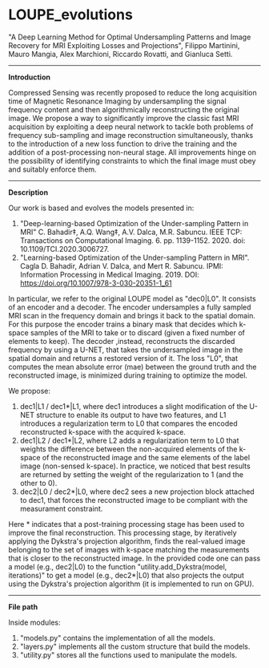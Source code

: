 # LOUPE_evolutions

"A Deep Learning Method for Optimal Undersampling Patterns and Image Recovery for MRI Exploiting Losses and Projections", Filippo Martinini, Mauro Mangia, Alex Marchioni, Riccardo Rovatti, and Gianluca Setti.

--- 
**Introduction** 

Compressed Sensing was recently proposed to reduce the long acquisition time of Magnetic Resonance Imaging by undersampling the signal frequency content and then algorithmically reconstructing the original image.
We propose a way to significantly improve the classic fast MRI acquisition by exploiting a deep neural network to tackle both problems of frequency sub-sampling and image reconstruction simultaneously, thanks to the introduction of a new loss function to drive the training and the addition of a post-processing non-neural stage. 
All improvements hinge on the possibility of identifying constraints to which the final image must obey and suitably enforce them.

--- 
**Description**

Our work is based and evolves the models presented in:  

1. "Deep-learning-based Optimization of the Under-sampling Pattern in MRI" C. Bahadir‡, A.Q. Wang‡, A.V. Dalca, M.R. Sabuncu. IEEE TCP: Transactions on Computational Imaging. 6. pp. 1139-1152. 2020. doi: 10.1109/TCI.2020.3006727.
2. "Learning-based Optimization of the Under-sampling Pattern in MRI". Cagla D. Bahadir, Adrian V. Dalca, and Mert R. Sabuncu. IPMI: Information Processing in Medical Imaging. 2019. DOI: https://doi.org/10.1007/978-3-030-20351-1_61

In particular, we refer to the original LOUPE model as "dec0|L0". It consists of an encoder and a decoder. The encoder undersamples a fully sampled MRI scan in the frequency domain and brings it back to the spatial domain. For this purpose the encoder trains a binary mask that decides which k-space samples of the MRI to take or to discard (given a fixed number of elements to keep). The decoder ,instead, reconstructs the discarded frequency by using a U-NET, that takes the undersampled image in the spatial domain and returns a restored version of it. The loss "L0", that computes the mean absolute error (mae) between the ground truth and the reconstructed image, is minimized during training to optimize the model.


We propose:
1. dec1|L1 / dec1*|L1, where dec1 introduces a slight modification of the U-NET structure to enable its output to have two features, and L1 introduces a regularization term to L0 that compares the encoded reconstructed k-space with the acquired k-space. 
2. dec1|L2 / dec1*|L2, where L2 adds a regularization term to L0 that weights the difference between the non-acquired elements of the k-space of the reconstructed image and the same elements of the label image (non-sensed k-space). In practice, we noticed that best results are returned by setting the weight of the regularization to 1 (and the other to 0).
3. dec2|L0 / dec2*|L0, where dec2 sees a new projection block attached to dec1, that forces the reconstructed image to be compliant with the measurament constraint.

Here * indicates that a post-training processing stage has been used to improve the final reconstruction. This processing stage, by iteratively applying the Dykstra's projection algorithm, finds the real-valued image belonging to the set of images with k-space matching the measurements that is closer to the reconstructed image.
In the provided code one can pass a model (e.g., dec2|L0) to the function "utility.add_Dykstra(model, iterations)" to get a model (e.g., dec2*|L0) that also projects the output using the Dykstra's projection algorithm (it is implemented to run on GPU).

---
**File path**

Inside modules:
1. "models.py" contains the implementation of all the models.
2. "layers.py" implements all the custom structure that build the models.
3. "utility.py" stores all the functions used to manipulate the models.



